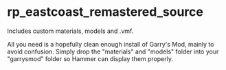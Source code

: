 # rp_eastcoast_remastered_source

Includes custom materials, models and .vmf. 

All you need is a hopefully clean enough install of Garry's Mod, mainly to avoid confusion. Simply drop the "materials" and "models" folder into your "garrysmod" folder so Hammer can display them properly.
